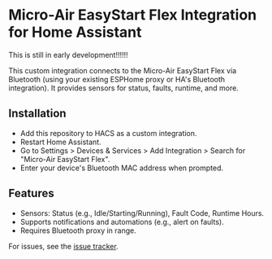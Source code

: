 # Micro-Air EasyStart Flex Integration for Home Assistant

This is still in early development!!!!!!

This custom integration connects to the Micro-Air EasyStart Flex via Bluetooth (using your existing ESPHome proxy or HA's Bluetooth integration). It provides sensors for status, faults, runtime, and more.

## Installation
- Add this repository to HACS as a custom integration.
- Restart Home Assistant.
- Go to Settings > Devices & Services > Add Integration > Search for "Micro-Air EasyStart Flex".
- Enter your device's Bluetooth MAC address when prompted.

## Features
- Sensors: Status (e.g., Idle/Starting/Running), Fault Code, Runtime Hours.
- Supports notifications and automations (e.g., alert on faults).
- Requires Bluetooth proxy in range.

For issues, see the [issue tracker](https://github.com/cbird527/ha-easystart-flex/issues).